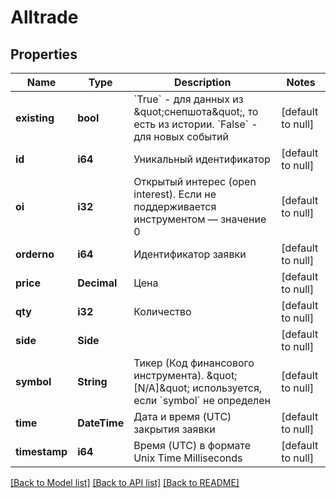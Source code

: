 # Alltrade

## Properties
Name | Type | Description | Notes
------------ | ------------- | ------------- | -------------
**existing** | **bool** | &#x60;True&#x60; - для данных из \&quot;снепшота\&quot;, то есть из истории. &#x60;False&#x60; - для новых событий | [default to null]
**id** | **i64** | Уникальный идентификатор | [default to null]
**oi** | **i32** | Открытый интерес (open interest). Если не поддерживается инструментом — значение 0 | [default to null]
**orderno** | **i64** | Идентификатор заявки | [default to null]
**price** | **Decimal** | Цена | [default to null]
**qty** | **i32** | Количество | [default to null]
**side** | **Side** |  | [default to null]
**symbol** | **String** | Тикер (Код финансового инструмента). \&quot;[N/A]\&quot; используется, если &#x60;symbol&#x60; не определен | [default to null]
**time** | **DateTime<Utc>** | Дата и время (UTC) закрытия заявки | [default to null]
**timestamp** | **i64** | Время (UTC) в формате Unix Time Milliseconds | [default to null]

[[Back to Model list]](../README.md#documentation-for-models) [[Back to API list]](../README.md#documentation-for-api-endpoints) [[Back to README]](../README.md)

